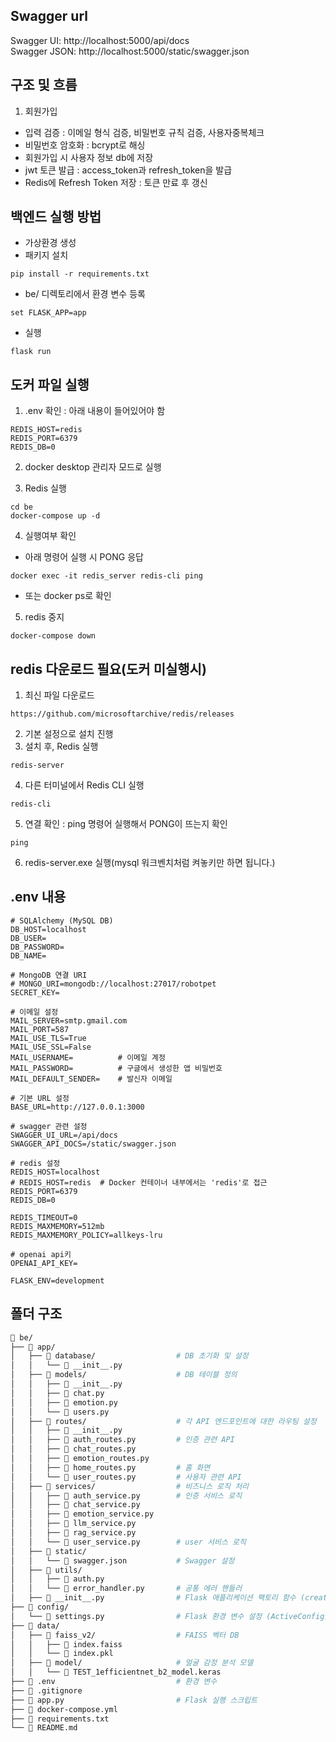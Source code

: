 ## Swagger url
Swagger UI: http://localhost:5000/api/docs  
Swagger JSON: http://localhost:5000/static/swagger.json  

## 구조 및 흐름
1. 회원가입
- 입력 검증 : 이메일 형식 검증, 비밀번호 규칙 검증, 사용자중복체크
- 비밀번호 암호화 : bcrypt로 해싱
- 회원가입 시 사용자 정보 db에 저장
- jwt 토큰 발급 : access_token과 refresh_token을 발급
- Redis에 Refresh Token 저장 : 토큰 만료 후 갱신

## 백엔드 실행 방법
- 가상환경 생성
- 패키지 설치
```
pip install -r requirements.txt

```
- be/ 디렉토리에서 환경 변수 등록
```
set FLASK_APP=app
```
- 실행
```
flask run
```

## 도커 파일 실행
1. .env 확인 : 아래 내용이 들어있어야 함
```
REDIS_HOST=redis  
REDIS_PORT=6379
REDIS_DB=0
```

2. docker desktop 관리자 모드로 실행

3. Redis 실행
```
cd be
docker-compose up -d
```

4. 실행여부 확인
- 아래 명령어 실행 시 PONG 응답
```
docker exec -it redis_server redis-cli ping
```
- 또는 docker ps로 확인

5. redis 중지
```
docker-compose down
```

## redis 다운로드 필요(도커 미실행시)
1. 최신 파일 다운로드
```
https://github.com/microsoftarchive/redis/releases
```
2. 기본 설정으로 설치 진행
3. 설치 후, Redis 실행
```
redis-server
```
4. 다른 터미널에서 Redis CLI 실행
```
redis-cli
```
5. 연결 확인 : ping 명령어 실행해서 PONG이 뜨는지 확인
```
ping
```
6. redis-server.exe 실행(mysql 워크벤치처럼 켜놓키만 하면 됩니다.)


## .env 내용
```
# SQLAlchemy (MySQL DB)
DB_HOST=localhost
DB_USER=
DB_PASSWORD=
DB_NAME=

# MongoDB 연결 URI
# MONGO_URI=mongodb://localhost:27017/robotpet
SECRET_KEY=

# 이메일 설정
MAIL_SERVER=smtp.gmail.com
MAIL_PORT=587
MAIL_USE_TLS=True
MAIL_USE_SSL=False
MAIL_USERNAME=          # 이메일 계정
MAIL_PASSWORD=          # 구글에서 생성한 앱 비밀번호
MAIL_DEFAULT_SENDER=    # 발신자 이메일

# 기본 URL 설정
BASE_URL=http://127.0.0.1:3000

# swagger 관련 설정
SWAGGER_UI_URL=/api/docs
SWAGGER_API_DOCS=/static/swagger.json

# redis 설정
REDIS_HOST=localhost
# REDIS_HOST=redis  # Docker 컨테이너 내부에서는 'redis'로 접근
REDIS_PORT=6379
REDIS_DB=0

REDIS_TIMEOUT=0         
REDIS_MAXMEMORY=512mb 
REDIS_MAXMEMORY_POLICY=allkeys-lru 

# openai api키
OPENAI_API_KEY=

FLASK_ENV=development
```
  
## 폴더 구조
```bash
📂 be/
├── 📂 app/
│   ├── 📂 database/                  # DB 초기화 및 설정
│   │   └── 📄 __init__.py
│   ├── 📂 models/                    # DB 테이블 정의
│   │   ├── 📄 __init__.py
│   │   ├── 📄 chat.py
│   │   ├── 📄 emotion.py
│   │   └── 📄 users.py
│   ├── 📂 routes/                    # 각 API 엔드포인트에 대한 라우팅 설정
│   │   ├── 📄 __init__.py
│   │   ├── 📄 auth_routes.py         # 인증 관련 API 
│   │   ├── 📄 chat_routes.py         
│   │   ├── 📄 emotion_routes.py
│   │   ├── 📄 home_routes.py         # 홈 화면
│   │   └── 📄 user_routes.py         # 사용자 관련 API
│   ├── 📂 services/                  # 비즈니스 로직 처리   
│   │   ├── 📄 auth_service.py        # 인증 서비스 로직
│   │   ├── 📄 chat_service.py        
│   │   ├── 📄 emotion_service.py
│   │   ├── 📄 llm_service.py
│   │   ├── 📄 rag_service.py
│   │   └── 📄 user_service.py        # user 서비스 로직
│   ├── 📂 static/                
│   │   └── 📄 swagger.json           # Swagger 설정
│   ├── 📂 utils/                  
│   │   ├── 📄 auth.py
│   │   └── 📄 error_handler.py       # 공통 에러 핸들러
│   ├── 📄 __init__.py                # Flask 애플리케이션 팩토리 함수 (create_app)
├── 📂 config/                     
│   └── 📄 settings.py                # Flask 환경 변수 설정 (ActiveConfig)
├── 📂 data/  
│   ├── 📂 faiss_v2/                  # FAISS 벡터 DB
│   │   ├── 📄 index.faiss
│   │   └── 📄 index.pkl
│   ├── 📂 model/                     # 얼굴 감정 분석 모델
│   │   └── 📄 TEST_1efficientnet_b2_model.keras
├── 📄 .env                           # 환경 변수
├── 📄 .gitignore                     
├── 📄 app.py                         # Flask 실행 스크립트
├── 📄 docker-compose.yml                          
├── 📄 requirements.txt               
└── 📄 README.md                      
```
